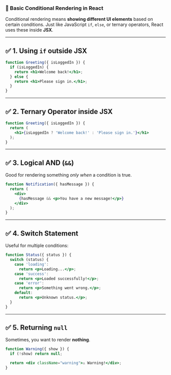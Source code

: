 ### 🔁 Basic Conditional Rendering in React

Conditional rendering means **showing different UI elements** based on certain conditions. Just like JavaScript `if`, `else`, or ternary operators, React uses these inside **JSX**.

---

## ✅ 1. **Using `if` outside JSX**

```jsx
function Greeting({ isLoggedIn }) {
  if (isLoggedIn) {
    return <h1>Welcome back!</h1>;
  } else {
    return <h1>Please sign in.</h1>;
  }
}
```

---

## ✅ 2. **Ternary Operator inside JSX**

```jsx
function Greeting({ isLoggedIn }) {
  return (
    <h1>{isLoggedIn ? 'Welcome back!' : 'Please sign in.'}</h1>
  );
}
```

---

## ✅ 3. **Logical AND (`&&`)**

Good for rendering something *only when* a condition is true.

```jsx
function Notification({ hasMessage }) {
  return (
    <div>
      {hasMessage && <p>You have a new message!</p>}
    </div>
  );
}
```

---

## ✅ 4. **Switch Statement**

Useful for multiple conditions:

```jsx
function Status({ status }) {
  switch (status) {
    case 'loading':
      return <p>Loading...</p>;
    case 'success':
      return <p>Loaded successfully!</p>;
    case 'error':
      return <p>Something went wrong.</p>;
    default:
      return <p>Unknown status.</p>;
  }
}
```

---

## ✅ 5. **Returning `null`**

Sometimes, you want to render **nothing**.

```jsx
function Warning({ show }) {
  if (!show) return null;

  return <div className="warning">⚠️ Warning!</div>;
}
```

